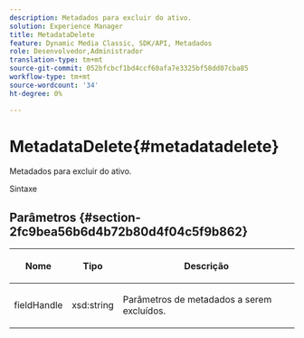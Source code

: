 ```yaml
---
description: Metadados para excluir do ativo.
solution: Experience Manager
title: MetadataDelete
feature: Dynamic Media Classic, SDK/API, Metadados
role: Desenvolvedor,Administrador
translation-type: tm+mt
source-git-commit: 052bfcbcf1bd4ccf60afa7e3325bf58dd07cba85
workflow-type: tm+mt
source-wordcount: '34'
ht-degree: 0%

---
```



# MetadataDelete{#metadatadelete}

Metadados para excluir do ativo.

Sintaxe

## Parâmetros {#section-2fc9bea56b6d4b72b80d4f04c5f9b862}

<table id="table_04100BB8ABD84EF68B0A7CE3AD946414"> 
 <thead> 
  <tr> 
   <th colname="col1" class="entry"> <p>Nome </p> </th> 
   <th colname="col2" class="entry"> <p>Tipo </p> </th> 
   <th colname="col3" class="entry"> <p>Descrição </p> </th> 
  </tr> 
 </thead>
 <tbody> 
  <tr> 
   <td colname="col1"> <p><span class="codeph"><span class="varname"> fieldHandle</span></span> </p> </td> 
   <td colname="col2"> <span class="codeph"> xsd:string</span> </td> 
   <td colname="col3"> <p>Parâmetros de metadados a serem excluídos. </p> </td> 
  </tr> 
 </tbody> 
</table>

